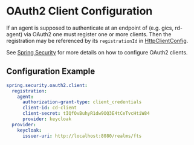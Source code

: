 # OAuth2 Client Configuration <Badge type="warning" text="Since 5.1" />

If an agent is supposed to authenticate at an endpoint of  (e.g. gics, rd-agent) via OAuth2 one must
register one or more clients. Then the registration may be referenced by its `registrationId`
in [HttpClientConfig](../types/HttpClientConfig).

See [Spring Security](https://docs.spring.io/spring-security/reference/servlet/oauth2/client/core.html#oauth2Client-client-registration)
for more details on how to configure OAuth2 clients.

## Configuration Example

```yaml
spring.security.oauth2.client:
  registration:
    agent:
      authorization-grant-type: client_credentials
      client-id: cd-client
      client-secret: tIQfOvBuhyR1dw9OQ3E4tCeTvcHtiW84
      provider: keycloak
  provider:
    keycloak:
      issuer-uri: http://localhost:8080/realms/fts
```
